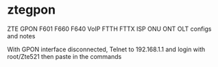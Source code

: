# ztegpon
ZTE GPON F601 F660 F640 VoIP FTTH FTTX ISP ONU ONT OLT configs and notes

With GPON interface disconnected, Telnet to 192.168.1.1 and login with root/Zte521 then paste in the commands
